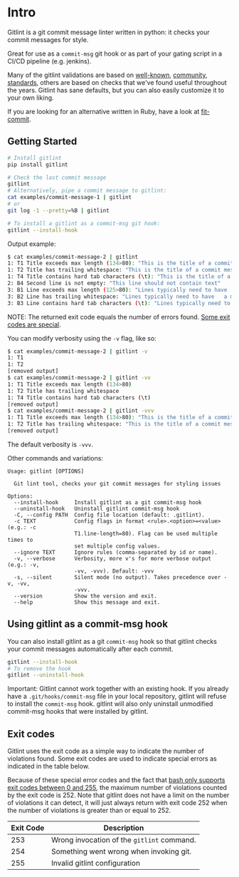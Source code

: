 # Intro #
Gitlint is a git commit message linter written in python: it checks your commit messages for style.

Great for use as a ```commit-msg``` git hook or as part of your gating script in a CI/CD pipeline (e.g. jenkins).

<script type="text/javascript" src="https://asciinema.org/a/2vld64abf1tmwm6f5jw8fsrge.js" id="asciicast-2vld64abf1tmwm6f5jw8fsrge" async></script>

Many of the gitlint validations are based on
[well-known](http://tbaggery.com/2008/04/19/a-note-about-git-commit-messages.html),
[community](http://addamhardy.com/blog/2013/06/05/good-commit-messages-and-enforcing-them-with-git-hooks/),
[standards](http://chris.beams.io/posts/git-commit/), others are based on checks that we've found
useful throughout the years. Gitlint has sane defaults, but you can also easily customize it to your own liking.

If you are looking for an alternative written in Ruby, have a look at
[fit-commit](https://github.com/m1foley/fit-commit).

## Getting Started ##
```bash
# Install gitlint
pip install gitlint

# Check the last commit message
gitlint
# Alternatively, pipe a commit message to gitlint:
cat examples/commit-message-1 | gitlint
# or
git log -1 --pretty=%B | gitlint

# To install a gitlint as a commit-msg git hook:
gitlint --install-hook
```

Output example:
```bash
$ cat examples/commit-message-2 | gitlint
1: T1 Title exceeds max length (134>80): "This is the title of a commit message that 	is over 80 characters and contains hard tabs and trailing whitespace and the word wiping  "
1: T2 Title has trailing whitespace: "This is the title of a commit message that 	is over 80 characters and contains hard tabs and trailing whitespace and the word wiping  "
1: T4 Title contains hard tab characters (\t): "This is the title of a commit message that 	is over 80 characters and contains hard tabs and trailing whitespace and the word wiping  "
2: B4 Second line is not empty: "This line should not contain text"
3: B1 Line exceeds max length (125>80): "Lines typically need to have 	a max length, meaning that they can't exceed a preset number of characters, usually 80 or 120. "
3: B2 Line has trailing whitespace: "Lines typically need to have 	a max length, meaning that they can't exceed a preset number of characters, usually 80 or 120. "
3: B3 Line contains hard tab characters (\t): "Lines typically need to have 	a max length, meaning that they can't exceed a preset number of characters, usually 80 or 120. "
```
NOTE: The returned exit code equals the number of errors found. [Some exit codes are special](index.md#exit-codes).

You can modify verbosity using the ```-v``` flag, like so:
```bash
$ cat examples/commit-message-2 | gitlint -v
1: T1
1: T2
[removed output]
$ cat examples/commit-message-2 | gitlint -vv
1: T1 Title exceeds max length (134>80)
1: T2 Title has trailing whitespace
1: T4 Title contains hard tab characters (\t)
[removed output]
$ cat examples/commit-message-2 | gitlint -vvv
1: T1 Title exceeds max length (134>80): "This is the title of a commit message that 	is over 80 characters and contains hard tabs and trailing whitespace and the word wiping  "
1: T2 Title has trailing whitespace: "This is the title of a commit message that 	is over 80 characters and contains hard tabs and trailing whitespace and the word wiping  "
[removed output]
```
The default verbosity is ```-vvv```.

Other commands and variations:

```
Usage: gitlint [OPTIONS]

  Git lint tool, checks your git commit messages for styling issues

Options:
  --install-hook     Install gitlint as a git commit-msg hook
  --uninstall-hook   Uninstall gitlint commit-msg hook
  -C, --config PATH  Config file location (default: .gitlint).
  -c TEXT            Config flags in format <rule>.<option>=<value> (e.g.: -c
                     T1.line-length=80). Flag can be used multiple times to
                     set multiple config values.
  --ignore TEXT      Ignore rules (comma-separated by id or name).
  -v, --verbose      Verbosity, more v's for more verbose output (e.g.: -v,
                     -vv, -vvv). Default: -vvv
  -s, --silent       Silent mode (no output). Takes precedence over -v, -vv,
                     -vvv.
  --version          Show the version and exit.
  --help             Show this message and exit.
```


## Using gitlint as a commit-msg hook ##
You can also install gitlint as a git ```commit-msg``` hook so that gitlint checks your commit messages automatically
after each commit.

```bash
gitlint --install-hook
# To remove the hook
gitlint --uninstall-hook
```

Important: Gitlint cannot work together with an existing hook. If you already have a ```.git/hooks/commit-msg```
file in your local repository, gitlint will refuse to install the ```commit-msg``` hook. gitlint will also only
uninstall unmodified commit-msg hooks that were installed by gitlint.

## Exit codes ##
Gitlint uses the exit code as a simple way to indicate the number of violations found.
Some exit codes are used to indicate special errors as indicated in the table below.

Because of these special error codes and the fact that
[bash only supports exit codes between 0 and 255](http://tldp.org/LDP/abs/html/exitcodes.html), the maximum number
of violations counted by the exit code is 252. Note that gitlint does not have a limit on the number of violations
it can detect, it will just always return with exit code 252 when the number of violations is greater than or equal
to 252.

Exit Code  | Description
-----------|------------------------------------------------------------
253        | Wrong invocation of the ```gitlint``` command.
254        | Something went wrong when invoking git.
255        | Invalid gitlint configuration
